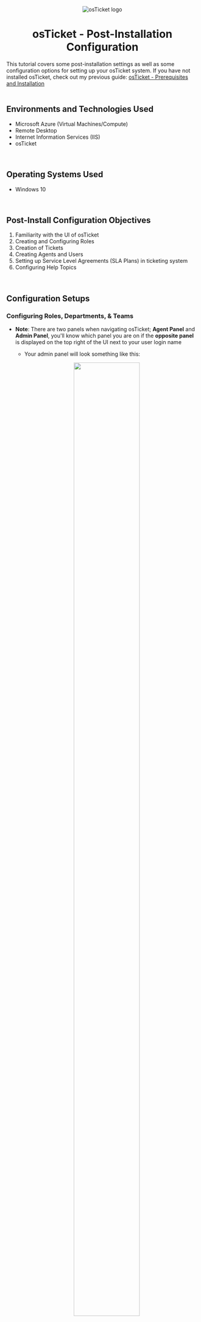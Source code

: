 <p align="center">
<img src="https://i.imgur.com/Clzj7Xs.png" alt="osTicket logo"/>
</p>

<h1 align="center">osTicket - Post-Installation Configuration</h1>
This tutorial covers some post-installation settings as well as some configuration options for setting up your osTicket system. If you have not installed osTicket, check out my previous guide: <a href ="https://github.com/joshuafinchCC/osticket-prereqs">osTicket - Prerequisites and Installation</a><br />

</br>

<h2>Environments and Technologies Used</h2>
<ul>
  <li>Microsoft Azure (Virtual Machines/Compute)</li>
  <li>Remote Desktop</li>
  <li>Internet Information Services (IIS)</li>
  <li>osTicket</li>
</ul>

</br>

<h2>Operating Systems Used </h2>
<ul>
  <li>Windows 10</li>
</ul>

</br>

<h2>Post-Install Configuration Objectives</h2>
<ol>
  <li>Familiarity with the UI of osTicket</li>
  <li>Creating and Configuring Roles</li>
  <li>Creation of Tickets</li>
  <li>Creating Agents and Users</li>
  <li>Setting up Service Level Agreements (SLA Plans) in ticketing system</li>
  <li>Configuring Help Topics</li>
</ol>

</br>

<h2>Configuration Setups</h2>

<h3>Configuring Roles, Departments, & Teams</h3>

<p>
  
<ul>
  <li><b>Note</b>: There are two panels when navigating osTicket; <b>Agent Panel</b> and <b>Admin Panel</b>, you'll know which panel you are on if the <b>opposite panel</b> is displayed on the top right of the UI next to your user login name</li>
  <ul>
    <li>Your admin panel will look something like this:</li>
 </ul>
<p align="center">
        <img src="https://github.com/joshuafinchCC/osticket-installation/assets/155266044/eaddce5d-1689-47e8-8536-3afab61c2de3" height="80%" width="60%" />
   </p>
 <li><b>Roles</b> grant certain permisions (dictated by the admin) to Agents in whatever department they are assigned to</li>
  <ul>
    <li>In the <b>Admin Panel</b>, go to the <b>Agents</b> tab and click on <b>Roles</b>, then click on <b>Add New Role</b></li>
    <ul>
      <li><b>Note</b>: osTicket creates four Roles (All Access, Expanded Access, Limited Access, and View Only) by default.</li>
      </ul>

<p align="center">
        <img src="https://github.com/joshuafinchCC/osticket-installation/assets/155266044/323932f0-8944-4bd4-b72e-4b2329871fc5" height="80%" width="60%" />
   </p>
    
  <li>Name the new Role <b>System Administrator</b>, and click on the <b>Permissions</b> tab; in this tab you can assign specific permissions to this role. For our "System Administrator" Role, we will check every box under the <b>Tickets</b>, <b>Tasks</b>, and <b>Knowledgebase</b> tabs. Click on <b>Add Role</b> to finish and create the role.</li>
  
  </ul>

  <li><b>Departments</b> are needed to route and resolve tickets based on their importance or instructions</li>
  <ul>
  <li>While on the Agents tab, click on <b>Departments</b> and click on <b>Add New Department</b></li>
  <ul>
    <li><b>Note</b>: Much like Roles, osTicket also creates two Departments (Maintenance and Support) by default</li>
   </ul>
  <li>Name the Department <b>Sys Admins</b> (we'll leave everything else by default for now), then click on <b>Create Dept</b></li>
  <p align="center">
        <img src="https://github.com/joshuafinchCC/osticket-installation/assets/155266044/8690dfd5-d31d-4b12-99d7-663f44502883" height="80%" width="60%" />
   </p>
    <li><b>Teams</b> allow us to organize Agents from different Departments in osTicket to handle specific issues and supersede Agents and their Departments' parameter rules</li>
  <ul>
    <li>In the Agents tab, click on <b>Teams</b> and click on <b>Add New Team</b>. For this example, we'll make a Level II support team meant to take the best of the best from varying departments!</li>
    <ul>
    <li><b>Note</b>: Just like in the previous settings, osTicket creates a Team (Level I Support) by default</li>
    </ul>
<p align="center">
        <img src="https://github.com/joshuafinchCC/osticket-installation/assets/155266044/1a6ccc73-79a8-45a2-8bd7-4102de683f45" height="80%" width="60%" />
   </p>
  </br>

<h3>Allowing anyone to create Tickets</h3>

<p>
  
<ul>
  <li>In the <b>Admin Panel</b>, head to <b>Settings</b> tab and click on <b>Users</b>, make sure <b>Registration Required</b> is unchecked. This will allow us to create tickets anonymously</li>
</ul>
  <p align="center">
        <img src="https://github.com/joshuafinchCC/osticket-installation/assets/155266044/0c588bb2-016a-472b-b781-7724881a3abb" height="80%" width="60%" />
   </p>
</p>
</br>
<h3>Adding Agents and Users</h3>
<p>
  <ul>
  <li><b>Agents</b> (or Workers) are given the access to the help desk in osTicket to respond, resolve, and update the status of tickets</li>
  
  <ul>
    <li>In the <b>Admin Panel</b>, head to the <b>Agents</b> tab and click on <b>Add New Agent</b></li>
    <ul>
    </ul>
    <li>For this tutorial, we will be creating our best agent: <b>Determination</b>. Remember their login information as you enter their credentials, and we will set their user name as <b>[name].smith</b> as well as their password as <b>Password1</b> for convenience (which is our admin password from the installation tutorial)</li>
    <ul>
      <li>Fill in the Agent's basic info and set the Agent's email address as <b>[name].smith@osticket.com</b> and click on <b>Set Password</b></li>

 <p align="center">
        <img src="https://github.com/joshuafinchCC/osticket-installation/assets/155266044/df203164-d376-40ba-a8bc-d636c70e73a7" height="80%" width="60%" />
   </p>
     
  <li>Set the Agent's password to <b>Password1</b> and uncheck require reset/email on login to prevent our Agent from needing to reset password or change password after login</li>
    </ul>
    <li>Go the <b>Access</b> tab to set the Agent's <b>Primary Department</b> (Mandatory to create the Agent). <b>Extended Access</b> can also be added to the Agent in order to access additional Departments</li>
  <li>OPTIONAL: Head to the <b>Teams</b> tab to assign the Agent to a Team</li>
  </ul>
  
  <li><b>Users</b> (or Customers) are creators and owners of tickets and by using osTicket they are able to track the status of their tickets</li>
   <ul>
    <li>In the <b>Agent Panel</b>, go to the <b>Users</b> tab and click on <b>Add User</b></li>
    <li>For this tutorial, we will be creating a new user and setting up the username, email, and password similar to our Agent. They will have a few tickets of varying priorities after we define our SLA's</li>
   </ul>
  
<p align="center">
        <img src="https://github.com/joshuafinchCC/osticket-installation/assets/155266044/034bff65-ed3b-4696-9d61-2edf0f3ff55c" height="80%" width="60%" />
   </p>
  
</p>

</br>

<h3>Adding SLA Plans</h3>

<p>
  
<ul>
  <li><b>Service Level Agreements</b> or SLA's provide a length of time for the ticket Administrator when the ticket is expected to be CLOSED. They can also be designated to specific Departments or Help Topics</li>
  <li>In the <b>Admin Panel</b>, go to the <b>Manage</b> tab and drop down to <b>SLA</b> then click on <b>Add New SLA Plan</b></li>
  <ul>


    
  </ul>
  <li>osTicket by default has the SLA Plan <b>Default SLA</b>. We will be creating three SLA Plans each with their own length of time for different kinds of importance of the ticket, from highest priority to lowest priority:</li>
  <ol>
    <li>SEV-A with <b>1 hour Grace Period, 24/7 Schedule</b>, for tickets that are business critical (high business impact)</li>
    <li>SEV-B with <b>4 hour Grace Period, 24/7 Schedule</b>, for tickets affecting employees such as troubleshooting or PC problems (medium business impact)</li>
    <li>SEV-C with <b>8 hour Grace Period, business hours Schedule</b>, suitable for tickets requesting new equipment or general inquiries (low impact)</li>
  </ol>
  </ul>

<p align="center">
        <img src="https://github.com/joshuafinchCC/osticket-installation/assets/155266044/a44aaf88-adc1-475e-af58-7da5d89de06c" height="80%" width="60%" />
   </p>
  
</p>

</br>

<h3>Configuring Help Topics</h3>

<p>
  
<ul>
  <li><b>Help Topics</b> are helpful to streamline the ticket entry experience for the user by helping them specify their ticket info and also determine what Department the ticket should go to</li>
  <li>In the <b>Admin Panel</b>, go to the <b>Manage</b> tab and click on <b>Add New Help Topic</b></li>
  <ul>
    <li><b>Note</b>: osTicket creates four Help Topics (Feedback, General Inquiry, Report a Problem, and Report a Problem / Access Issue) by default</li>

<p align="center">
        <img src=https://github.com/joshuafinchCC/osticket-installation/assets/155266044/77206a23-eb25-4d3e-90a6-f79a26ee119d" height="80%" width="60%"/>
   </p>
  
  </ul>
  <li>We will create four different Help Topics based on the potential serverity a ticket could have, from highest to lowest priority:</li>
  <ol>
    <li>Business Critical Outage</li>
    <li>Personal Computer Issues </li>
    <li>Equipment Request</li>
    <li>Password Reset</li>
  </ol>
  </ul>
  
</p>

</br>

<h3>Further Reading and Manual</h3>
<ul>
  <li>These are just some of the most barebones ways of confirguring your osTicket system, but further information and research on the features of osTicket can be found in the official online doccumentation <a href= "https://docs.osticket.com/en/latest/index.html">here</a></li>
</ul>

<br/>

<h3 align = "right">Next Tutorial - <a href = "https://github.com/joshuafinchCC/osticket-examples">osTicket: Ticket Lifecycle Examples</a></h3>
